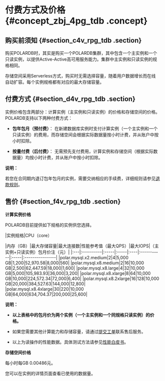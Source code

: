 # 付费方式及价格 {#concept_zbj_4pg_tdb .concept}

## 购买前须知 {#section_c4v_rpg_tdb .section}

购买POLARDB时，其实是购买一个POLARDB集群，其中包含一个主实例和一个只读实例，以提供Active-Active高可用服务能力。集群中主实例和只读实例的规格相同。

存储空间采用Serverless方式，购买时无需选择容量，随着用户数据增长而在线自动扩容。每个实例规格都有对应的最大存储容量。

## 付费方式 {#section_d4v_rpg_tdb .section}

实例价格包含两部分：计算实例（主实例和只读实例）的价格和存储空间的价格。POLARDB支持以下两种付费方式：

-   **包年包月（预付费）**： 在新建数据库实例时支付计算实例（一个主实例和一个只读实例）的费用，而存储空间会根据实际数据量按小时计费，并从账户中按小时扣除。

-   **按量付费（后付费）**： 无需预先支付费用，计算实例和存储空间（根据实际数据量）均按小时计费，并从账户中按小时扣除。


**说明：** 

若您在合同期内退订包年包月的实例，需要交纳相应的手续费，详细规则请参见[退款规则](https://help.aliyun.com/knowledge_detail/37096.html)。

## 售价 {#section_f4v_rpg_tdb .section}

**计算实例价格**

POLARDB目前提供如下规格的实例供您选择。

|实例规格|CPU（core）

|内存（GB）|最大存储容量|最大连接数|性能参考值（最大QPS）|最大IOPS|（主实例+只读实例）包月价注（元）|
|:---|:----------|:-----|:-----|:----|:-----------|:-----|:----------------|
|polar.mysql.x2.medium|2|4|5,000 GB|1,200|52,970.58|8,000|560|
|polar.mysql.x8.medium|2|16|10,000 GB|2,500|62,447.59|18,000|1,600|
|polar.mysql.x8.large|4|32|10,000 GB|5,000|105,983.93|36,000|3,200|
|polar.mysql.x8.xlarge|8|64|10,000 GB|10,000|224,572.34|72,000|6,400|
|polar.mysql.x8.2xlarge|16|128|10,000 GB|20,000|384,527.63|144,000|12,800|
|polar.mysql.x8.4xlarge|30|220|10,000 GB|64,000|634,704.37|200,000|25,600|

**说明：** 

-   **以上表格中的包月价为两个实例（一个主实例和一个同规格只读实例）的价格。**

-   如果您需要其他计算能力和存储容量，请通过[提交工单](https://selfservice.console.aliyun.com/ticket/createIndex)联系售后服务。

-   以上为读操作的性能数据。具体测试方法请参见[性能白皮书](../../../../cn.zh-CN/性能白皮书/测试工具.md)。


**存储空间价格**

每小时每GB 0.00486元。

您可以在实例的详情页面查看已使用的数据量。

